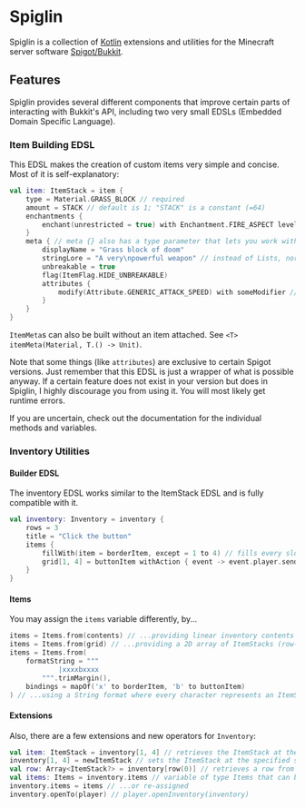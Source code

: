 # Spiglin
Spiglin is a collection of [Kotlin](https://kotlinlang.org/) extensions and utilities 
for the Minecraft server software [Spigot/Bukkit](https://www.spigotmc.org/).

## Features
Spiglin provides several different components that improve certain parts of interacting 
with Bukkit's API, including two very small EDSLs (Embedded Domain Specific Language).

### Item Building EDSL
This EDSL makes the creation of custom items very simple and concise. 
Most of it is self-explanatory:
```kotlin
val item: ItemStack = item {
    type = Material.GRASS_BLOCK // required
    amount = STACK // default is 1; "STACK" is a constant (=64)
    enchantments {
        enchant(unrestricted = true) with Enchantment.FIRE_ASPECT level 3 // adds fire aspect 3 as an enchantment
    }
    meta { // meta {} also has a type parameter that lets you work with more specific ItemMetas.
        displayName = "Grass block of doom"
        stringLore = "A very\npowerful weapon" // instead of Lists, normal Strings can be used with stringLore. This just delegates to the normal lore.
        unbreakable = true
        flag(ItemFlag.HIDE_UNBREAKABLE)
        attributes {
            modify(Attribute.GENERIC_ATTACK_SPEED) with someModifier // both single modifiers and Lists of modifiers work here
        }   
    }   
}
```
`ItemMeta`s can also be built without an item attached. See `<T> itemMeta(Material, T.() -> Unit)`.

Note that some things (like `attributes`) are exclusive to certain Spigot versions. Just remember that this EDSL 
is just a wrapper of what is possible anyway. If a certain feature does not exist in your version but does in Spiglin, 
I highly discourage you from using it. You will most likely get runtime errors.

If you are uncertain, check out the documentation for the individual methods and variables.

### Inventory Utilities
#### Builder EDSL
The inventory EDSL works similar to the ItemStack EDSL and is fully compatible with it.
```kotlin
val inventory: Inventory = inventory {
    rows = 3
    title = "Click the button"
    items {
        fillWith(item = borderItem, except = 1 to 4) // fills every slot with the provided item, excluding the ones speficied in "except".
        grid[1, 4] = buttonItem withAction { event -> event.player.sendMessage("Click!") } // sets the item in the middle to "buttonItem" and attaches an action that is triggered should it be clicked.
    }
}
```
#### Items
You may assign the `items` variable differently, by...
```kotlin
items = Items.from(contents) // ...providing linear inventory contents
items = Items.from(grid) // ...providing a 2D array of ItemStacks (row-column)
items = Items.from(
    formatString = """
            |xxxxbxxxx
        """.trimMargin(), 
    bindings = mapOf('x' to borderItem, 'b' to buttonItem)
) // ...using a String format where every character represents an ItemStack!
```
#### Extensions
Also, there are a few extensions and new operators for `Inventory`:
```kotlin
val item: ItemStack = inventory[1, 4] // retrieves the ItemStack at the specified slot (Pair<Int, Int> or a linear index can be used, too)
inventory[1, 4] = newItemStack // sets the ItemStack at the specified slot (Pair<Int, Int> or a linear index can be used, too)
val row: Array<ItemStack?> = inventory[row(0)] // retrieves a row from the inventory (takes an IntRange)
val items: Items = inventory.items // variable of type Items that can be retrieved...
inventory.items = items // ...or re-assigned
inventory.openTo(player) // player.openInventory(inventory)
```
